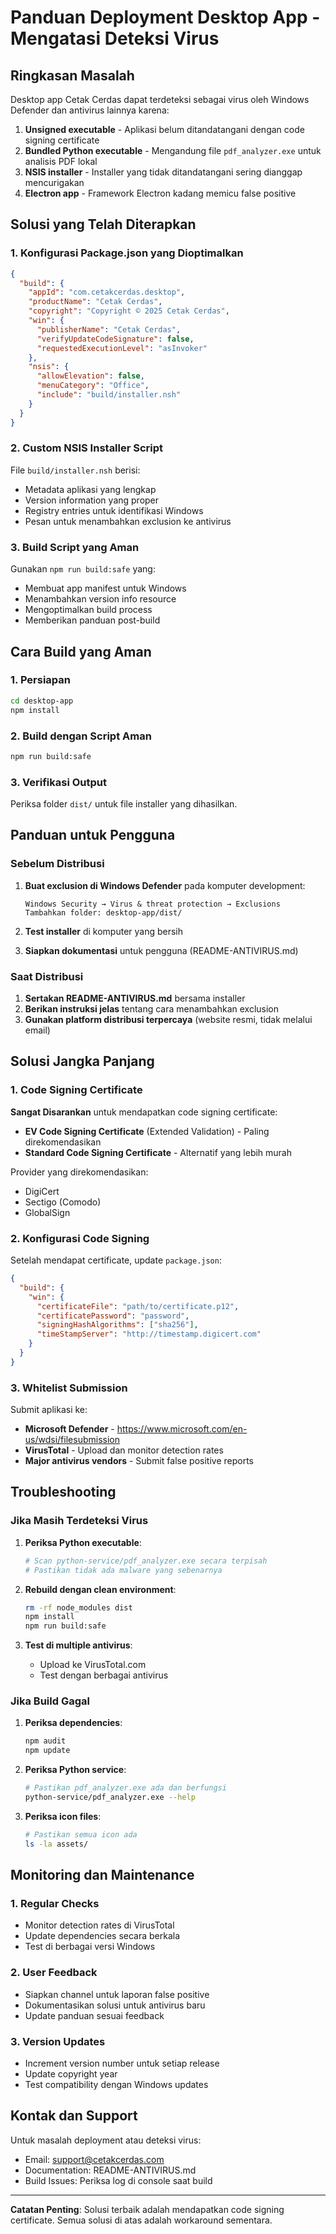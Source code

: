 # Panduan Deployment Desktop App - Mengatasi Deteksi Virus

## Ringkasan Masalah

Desktop app Cetak Cerdas dapat terdeteksi sebagai virus oleh Windows Defender dan antivirus lainnya karena:

1. **Unsigned executable** - Aplikasi belum ditandatangani dengan code signing certificate
2. **Bundled Python executable** - Mengandung file `pdf_analyzer.exe` untuk analisis PDF lokal
3. **NSIS installer** - Installer yang tidak ditandatangani sering dianggap mencurigakan
4. **Electron app** - Framework Electron kadang memicu false positive

## Solusi yang Telah Diterapkan

### 1. Konfigurasi Package.json yang Dioptimalkan

```json
{
  "build": {
    "appId": "com.cetakcerdas.desktop",
    "productName": "Cetak Cerdas",
    "copyright": "Copyright © 2025 Cetak Cerdas",
    "win": {
      "publisherName": "Cetak Cerdas",
      "verifyUpdateCodeSignature": false,
      "requestedExecutionLevel": "asInvoker"
    },
    "nsis": {
      "allowElevation": false,
      "menuCategory": "Office",
      "include": "build/installer.nsh"
    }
  }
}
```

### 2. Custom NSIS Installer Script

File `build/installer.nsh` berisi:
- Metadata aplikasi yang lengkap
- Version information yang proper
- Registry entries untuk identifikasi Windows
- Pesan untuk menambahkan exclusion ke antivirus

### 3. Build Script yang Aman

Gunakan `npm run build:safe` yang:
- Membuat app manifest untuk Windows
- Menambahkan version info resource
- Mengoptimalkan build process
- Memberikan panduan post-build

## Cara Build yang Aman

### 1. Persiapan

```bash
cd desktop-app
npm install
```

### 2. Build dengan Script Aman

```bash
npm run build:safe
```

### 3. Verifikasi Output

Periksa folder `dist/` untuk file installer yang dihasilkan.

## Panduan untuk Pengguna

### Sebelum Distribusi

1. **Buat exclusion di Windows Defender** pada komputer development:
   ```
   Windows Security → Virus & threat protection → Exclusions
   Tambahkan folder: desktop-app/dist/
   ```

2. **Test installer** di komputer yang bersih

3. **Siapkan dokumentasi** untuk pengguna (README-ANTIVIRUS.md)

### Saat Distribusi

1. **Sertakan README-ANTIVIRUS.md** bersama installer
2. **Berikan instruksi jelas** tentang cara menambahkan exclusion
3. **Gunakan platform distribusi terpercaya** (website resmi, tidak melalui email)

## Solusi Jangka Panjang

### 1. Code Signing Certificate

**Sangat Disarankan** untuk mendapatkan code signing certificate:

- **EV Code Signing Certificate** (Extended Validation) - Paling direkomendasikan
- **Standard Code Signing Certificate** - Alternatif yang lebih murah

Provider yang direkomendasikan:
- DigiCert
- Sectigo (Comodo)
- GlobalSign

### 2. Konfigurasi Code Signing

Setelah mendapat certificate, update `package.json`:

```json
{
  "build": {
    "win": {
      "certificateFile": "path/to/certificate.p12",
      "certificatePassword": "password",
      "signingHashAlgorithms": ["sha256"],
      "timeStampServer": "http://timestamp.digicert.com"
    }
  }
}
```

### 3. Whitelist Submission

Submit aplikasi ke:
- **Microsoft Defender** - https://www.microsoft.com/en-us/wdsi/filesubmission
- **VirusTotal** - Upload dan monitor detection rates
- **Major antivirus vendors** - Submit false positive reports

## Troubleshooting

### Jika Masih Terdeteksi Virus

1. **Periksa Python executable**:
   ```bash
   # Scan python-service/pdf_analyzer.exe secara terpisah
   # Pastikan tidak ada malware yang sebenarnya
   ```

2. **Rebuild dengan clean environment**:
   ```bash
   rm -rf node_modules dist
   npm install
   npm run build:safe
   ```

3. **Test di multiple antivirus**:
   - Upload ke VirusTotal.com
   - Test dengan berbagai antivirus

### Jika Build Gagal

1. **Periksa dependencies**:
   ```bash
   npm audit
   npm update
   ```

2. **Periksa Python service**:
   ```bash
   # Pastikan pdf_analyzer.exe ada dan berfungsi
   python-service/pdf_analyzer.exe --help
   ```

3. **Periksa icon files**:
   ```bash
   # Pastikan semua icon ada
   ls -la assets/
   ```

## Monitoring dan Maintenance

### 1. Regular Checks

- Monitor detection rates di VirusTotal
- Update dependencies secara berkala
- Test di berbagai versi Windows

### 2. User Feedback

- Siapkan channel untuk laporan false positive
- Dokumentasikan solusi untuk antivirus baru
- Update panduan sesuai feedback

### 3. Version Updates

- Increment version number untuk setiap release
- Update copyright year
- Test compatibility dengan Windows updates

## Kontak dan Support

Untuk masalah deployment atau deteksi virus:
- Email: support@cetakcerdas.com
- Documentation: README-ANTIVIRUS.md
- Build Issues: Periksa log di console saat build

---

**Catatan Penting**: Solusi terbaik adalah mendapatkan code signing certificate. Semua solusi di atas adalah workaround sementara.